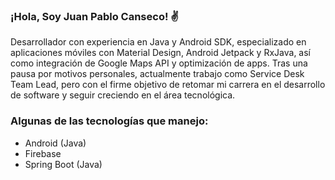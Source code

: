 ### ¡Hola, Soy Juan Pablo Canseco! ✌️
Desarrollador con experiencia en Java y Android SDK, especializado en aplicaciones móviles con Material Design, Android Jetpack y RxJava, así como integración de Google Maps API y optimización de apps. Tras una pausa por motivos personales, actualmente trabajo como Service Desk Team Lead, pero con el firme objetivo de retomar mi carrera en el desarrollo de software y seguir creciendo en el área tecnológica.

### Algunas de las tecnologías que manejo:
- Android (Java)
- Firebase
- Spring Boot (Java)

